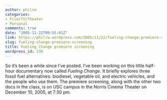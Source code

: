 ```yaml
---
author: philrw
categories:
- Film/TV/Theater
- Personal
comments: true
date: "2005-11-22T09:55:01Z"
link: https://philrw.wordpress.com/2005/11/22/fueling-change-premiere-screening/
slug: fueling-change-premiere-screening
title: Fueling Change premiere screening
wordpress_id: 330
---
```


So it’s been a while since I’ve posted. I’ve been working on this little half-hour documentary now called _Fueling Change_. It briefly explores three fossil fuel alternatives: biodiesel, vegetable oil, and electric vehicles, and the people who use them. The premiere screening, along with the other two docs in the class, is on USC campus in the Norris Cinema Theater on December 10, 2005, at 7:30 pm.